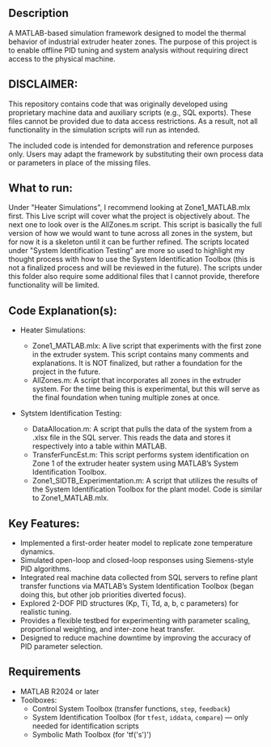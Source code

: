 ## Description
A MATLAB-based simulation framework designed to model the thermal behavior of industrial extruder heater zones. The purpose of this project is to enable offline PID tuning and system analysis without requiring direct access to the physical machine.

## DISCLAIMER:
This repository contains code that was originally developed using proprietary machine data and auxiliary scripts (e.g., SQL exports).
These files cannot be provided due to data access restrictions. As a result, not all functionality in the simulation scripts will run as intended.

The included code is intended for demonstration and reference purposes only. Users may adapt the framework by substituting their own process data or parameters in place of the missing files.

## What to run: 
Under "Heater Simulations", I recommend looking at Zone1_MATLAB.mlx first. This Live script will cover what the project is objectively about. The next one to look over is the AllZones.m script. This script is basically the full version of how we would want to tune across all zones in the system, but for now it is a skeleton until it can be further refined. The scripts located under "System Identification Testing" are more so used to highlight my thought process with how to use the System Identification Toolbox (this is not a finalized process and will be reviewed in the future). The scripts under this folder also require some additional files that I cannot provide, therefore functionality will be limited.

## Code Explanation(s):

  - Heater Simulations:
    - Zone1_MATLAB.mlx: A live script that experiments with the first zone in the extruder system. This script contains many comments and explanations. It is NOT finalized, but rather a foundation for the project in the future.
    - AllZones.m: A script that incorporates all zones in the extruder system. For the time being this is experimental, but this will serve as the final foundation when tuning multiple zones at once.

  - Sytstem Identification Testing:
    - DataAllocation.m: A script that pulls the data of the system from a .xlsx file in the SQL server. This reads the data and stores it respectively into a table within MATLAB.
    - TransferFuncEst.m: This script performs system identification on Zone 1 of the extruder heater system using MATLAB’s System Identification Toolbox.
    - Zone1_SIDTB_Experimentation.m: A script that utilizes the results of the System Identification Toolbox for the plant model. Code is similar to Zone1_MATLAB.mlx.

## Key Features:
- Implemented a first-order heater model to replicate zone temperature dynamics.
- Simulated open-loop and closed-loop responses using Siemens-style PID algorithms.
- Integrated real machine data collected from SQL servers to refine plant transfer functions via MATLAB’s System Identification Toolbox (began doing this, but other job priorities diverted focus).
- Explored 2-DOF PID structures (Kp, Ti, Td, a, b, c parameters) for realistic tuning.
- Provides a flexible testbed for experimenting with parameter scaling, proportional weighting, and inter-zone heat transfer.
- Designed to reduce machine downtime by improving the accuracy of PID parameter selection.

## Requirements
- MATLAB R2024 or later
- Toolboxes:
  - Control System Toolbox (transfer functions, `step`, `feedback`)
  - System Identification Toolbox (for `tfest`, `iddata`, `compare`) — only needed for identification scripts
  - Symbolic Math Toolbox (for 'tf('s')')


